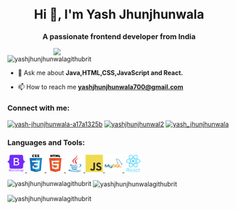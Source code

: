 <h1 align="center">Hi 👋, I'm Yash Jhunjhunwala</h1>
<h3 align="center">A passionate frontend developer from India</h3>
<img align="right" width="400" src="https://www.google.com/url?sa=i&url=https%3A%2F%2Fgithub.com%2Frudrabarad%2FGifs&psig=AOvVaw334sOixetND8xwKjLcmMgv&ust=1725020418949000&source=images&cd=vfe&opi=89978449&ved=0CBAQjRxqFwoTCMjmo4GYmogDFQAAAAAdAAAAABAE";

<p align="left"> <img src="https://komarev.com/ghpvc/?username=yashjhunjhunwalagithubrit&label=Profile%20views&color=0e75b6&style=flat" alt="yashjhunjhunwalagithubrit" /> </p>

- 💬 Ask me about **Java,HTML,CSS,JavaScript and React.**

- 📫 How to reach me **yashjhunjhunwala700@gmail.com**

<h3 align="left">Connect with me:</h3>
<p align="left">
<a href="https://linkedin.com/in/yash-jhunjhunwala-a17a1325b" target="blank"><img align="center" src="https://raw.githubusercontent.com/rahuldkjain/github-profile-readme-generator/master/src/images/icons/Social/linked-in-alt.svg" alt="yash-jhunjhunwala-a17a1325b" height="30" width="40" /></a>
<a href="https://www.hackerrank.com/yashjhunjhunwal2" target="blank"><img align="center" src="https://raw.githubusercontent.com/rahuldkjain/github-profile-readme-generator/master/src/images/icons/Social/hackerrank.svg" alt="yashjhunjhunwal2" height="30" width="40" /></a>
<a href="https://www.leetcode.com/yash_jhunjhunwala" target="blank"><img align="center" src="https://raw.githubusercontent.com/rahuldkjain/github-profile-readme-generator/master/src/images/icons/Social/leet-code.svg" alt="yash_jhunjhunwala" height="30" width="40" /></a>
</p>

<h3 align="left">Languages and Tools:</h3>
<p align="left"> <a href="https://getbootstrap.com" target="_blank" rel="noreferrer"> <img src="https://raw.githubusercontent.com/devicons/devicon/master/icons/bootstrap/bootstrap-plain-wordmark.svg" alt="bootstrap" width="40" height="40"/> </a> <a href="https://www.w3schools.com/css/" target="_blank" rel="noreferrer"> <img src="https://raw.githubusercontent.com/devicons/devicon/master/icons/css3/css3-original-wordmark.svg" alt="css3" width="40" height="40"/> </a> <a href="https://www.w3.org/html/" target="_blank" rel="noreferrer"> <img src="https://raw.githubusercontent.com/devicons/devicon/master/icons/html5/html5-original-wordmark.svg" alt="html5" width="40" height="40"/> </a> <a href="https://www.java.com" target="_blank" rel="noreferrer"> <img src="https://raw.githubusercontent.com/devicons/devicon/master/icons/java/java-original.svg" alt="java" width="40" height="40"/> </a> <a href="https://developer.mozilla.org/en-US/docs/Web/JavaScript" target="_blank" rel="noreferrer"> <img src="https://raw.githubusercontent.com/devicons/devicon/master/icons/javascript/javascript-original.svg" alt="javascript" width="40" height="40"/> </a> <a href="https://www.mysql.com/" target="_blank" rel="noreferrer"> <img src="https://raw.githubusercontent.com/devicons/devicon/master/icons/mysql/mysql-original-wordmark.svg" alt="mysql" width="40" height="40"/> </a> <a href="https://reactjs.org/" target="_blank" rel="noreferrer"> <img src="https://raw.githubusercontent.com/devicons/devicon/master/icons/react/react-original-wordmark.svg" alt="react" width="40" height="40"/> </a> </p>

<p><img align="left" src="https://github-readme-stats.vercel.app/api/top-langs?username=yashjhunjhunwalagithubrit&show_icons=true&locale=en&layout=compact" alt="yashjhunjhunwalagithubrit" /></p>

<p>&nbsp;<img align="center" src="https://github-readme-stats.vercel.app/api?username=yashjhunjhunwalagithubrit&show_icons=true&locale=en" alt="yashjhunjhunwalagithubrit" /></p>

<p><img align="center" src="https://github-readme-streak-stats.herokuapp.com/?user=yashjhunjhunwalagithubrit&" alt="yashjhunjhunwalagithubrit" /></p>
